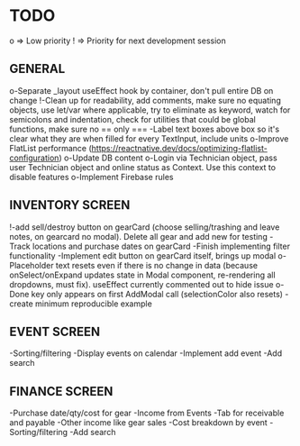 # TODO

o => Low priority
! => Priority for next development session

## GENERAL

o-Separate _layout useEffect hook by container, don't pull entire DB on change
!-Clean up for readability, add comments, make sure no equating objects, use let/var where applicable, try to eliminate as keyword, watch for semicolons and indentation, check for utilities that could be global functions, make sure no == only ===
-Label text boxes above box so it's clear what they are when filled for every TextInput, include units
o-Improve FlatList performance (https://reactnative.dev/docs/optimizing-flatlist-configuration)
o-Update DB content
o-Login via Technician object, pass user Technician object and online status as Context. Use this context to disable features
o-Implement Firebase rules

## INVENTORY SCREEN

!-add sell/destroy button on gearCard (choose selling/trashing and leave notes, on gearcard no modal). Delete all gear and add new for testing
-Track locations and purchase dates on gearCard
-Finish implementing filter functionality
-Implement edit button on gearCard itself, brings up modal
o-Placeholder text resets even if there is no change in data (because onSelect/onExpand updates state in Modal component, re-rendering all dropdowns, must fix). useEffect currently commented out to hide issue
o-Done key only appears on first AddModal call (selectionColor also resets) - create minimum reproducible example

## EVENT SCREEN

-Sorting/filtering
-Display events on calendar
-Implement add event
-Add search

## FINANCE SCREEN

-Purchase date/qty/cost for gear
-Income from Events
-Tab for receivable and payable
-Other income like gear sales
-Cost breakdown by event
-Sorting/filtering
-Add search
